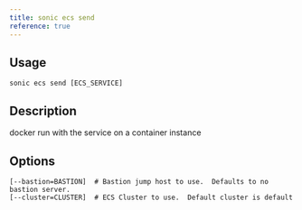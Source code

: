 ```yaml
---
title: sonic ecs send
reference: true
---
```


## Usage

    sonic ecs send [ECS_SERVICE]

## Description

docker run with the service on a container instance


## Options

```
[--bastion=BASTION]  # Bastion jump host to use.  Defaults to no bastion server.
[--cluster=CLUSTER]  # ECS Cluster to use.  Default cluster is default
```

